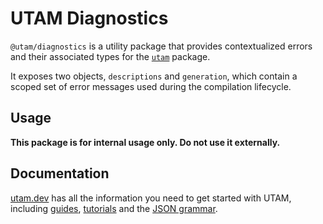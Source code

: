 # UTAM Diagnostics

`@utam/diagnostics` is a utility package that provides contextualized errors and their associated types for the
[`utam`][npm-utam-pkg] package.

It exposes two objects, `descriptions` and `generation`, which contain a scoped set of error messages used during the
compilation lifecycle.

## Usage

**This package is for internal usage only. Do not use it externally.**

## Documentation

[utam.dev][utam-dev] has all the information you need to get started with UTAM, including [guides][doc-guides],
[tutorials][doc-tutorials] and the [JSON grammar][doc-grammar].

[npm-utam-pkg]: https://www.npmjs.com/package/utam
[utam-dev]: https://utam.dev
[doc-guides]: https://utam.dev/guide/introduction
[doc-tutorials]: https://utam.dev/tutorial/introduction
[doc-grammar]: https://utam.dev/grammar/spec
